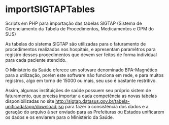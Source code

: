 # importSIGTAPTables
Scripts em PHP para importação das tabelas SIGTAP (Sistema de Gerenciamento da Tabela de Procedimentos, Medicamentos e OPM do SUS)

As tabelas do sistema SIGTAP são utilizadas para o faturamento de procedimentos realizados nos hospitais, e apresentam paramêtros para registro desses procedimentos que devem ser feitos de forma individual para cada paciente atendido. 

O Ministério da Saúde oferece um software denominado BPA-Magnético para a utilização, porém este software não funciona em rede, e para muitos registros, algo em torno de 15000 ou mais, seu uso é bastante restritivo.

Assim, algumas instituições de saúde possuem seu próprio sistem de faturamento, que precisa importar a cada competência as novas tabelas disponibilizadas no site http://sigtap.datasus.gov.br/tabela-unificada/app/download.jsp para fazer a consistência dos dados e a geração do arquivo à ser enviado para as Prefeituras ou Estados unificarem os dados e os enviarem para o Ministério da Saúde.

